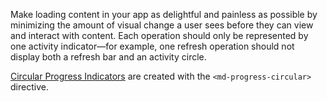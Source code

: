 Make loading content in your app as delightful and painless as possible by minimizing the amount of visual change a user sees before they can view and interact with content. Each operation should only be represented by one activity indicator—for example, one refresh operation should not display both a refresh bar and an activity circle.

[Circular Progress Indicators](https://www.google.com/design/spec/components/progress-activity.html#progress-activity-types-of-indicators) are created with the `<md-progress-circular>` directive.

